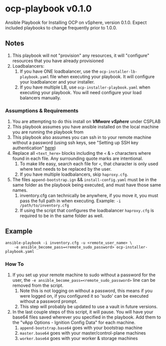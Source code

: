 # ocp-playbook v0.1.0
Ansible Playbook for Installing OCP on vSphere, version 0.1.0. Expect included playbooks to change frequently prior to 1.0.0.

## Notes
1. This playbook will not "provision" any resources, it will "configure" resources that you have already provisioned
1. Loadbalancers:
    1. If you have ONE loadbalancer, use the `ocp-installer-lb-playbook.yaml` file when executing your playbook. It will configure your loadbalancer and your installer.
    1. If you have multiple LB, use `ocp-installer-playbook.yaml` when executing your playbook. You will need configure your load balancers manually. 

### Assumptions & Requirements
1. You are attempting to do this install on **_VMware vSphere_** under CSPLAB
1. This playbook assumes you have ansible installed on the local machine you are running the playbook from
1. This playbook also assumes you can ssh in to your remote machine without a password (using ssh keys, see "Setting up SSH key authentication" [here](https://opensource.com/article/17/7/automate-sysadmin-ansible))
1. Replace all `<text_here>` blocks including the `<` & `>` characters where found in each file. Any surrounding quote marks are intentional.
    1. To make life easy, search each file for `<`, that character is only used where text needs to be replaced by the user.
    1. If you have multiple loadbalancers, skip `haproxy.cfg`.
1. The files `append-bootstrap.ign` && `install-config.yaml` must be in the same folder as the playbook being executed, and must have those same names.
    1. inventory.cfg can technically be anywhere, if you move it, you must pass the full path in when executing. Example: `-i /path/to/inventory.cfg`
    1. If using the script that configures the loadbalancer `haproxy.cfg` is required to be in the same folder as well.

## Example 
```
ansible-playbook -i inventory.cfg -u <remote_user_name> \
    -e ansible_become_pass=<remote_sudo_password> ocp-installer-playbook.yaml
```

### How To
1. If you set up your remote machine to sudo without a password for the user, the `-e ansible_become_pass=<remote_sudo_password>` line can be removed from the script.
    1. Note this is not logging on without a password, this means if you were logged on, if you configured it so 'sudo' can be executed without a password prompt.
    1. This step will probably be updated to use a vault in future versions.
1. In the last couple steps of this script, it will pause. You will have your base64 files saved wherever you specified in the playbook. Add them to the "vApp Options - Ignition Config Data" for each machine.
    1. `append-bootstrap.base64` goes with your bootstrap machine
    1. `master.base64` goes with your master/control-plane machines
    1. `worker.base64` goes with your worker & storage machines